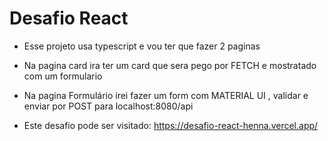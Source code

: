 # Desafio React 
- Esse projeto usa typescript e vou ter que fazer 2 paginas

- Na pagina card ira ter um card que sera pego por FETCH e mostratado com um formulario

- Na pagina Formulário irei fazer um form com MATERIAL UI , validar e enviar por POST para localhost:8080/api

- Este desafio pode ser visitado:
https://desafio-react-henna.vercel.app/
 
